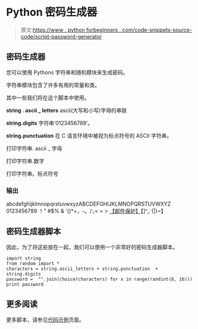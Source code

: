 # Python 密码生成器

> 原文:[https://www . python forbeginners . com/code-snippets-source-code/script-password-generator](https://www.pythonforbeginners.com/code-snippets-source-code/script-password-generator)

## 密码生成器

您可以使用 Pythons 字符串和随机模块来生成密码。

字符串模块包含了许多有用的常量和类。

其中一些我们将在这个脚本中使用。

**string . ascii _ letters**
ascii(大写和小写)字母的串联

**string.digits**
字符串‘0123456789’。

**string.punctuation**
在 C
语言环境中被视为标点符号的 ASCII 字符串。

打印字符串. ascii _ 字母

打印字符串.数字

打印字符串。标点符号

### 输出

abcdefghijklmnopqrstuvwxyzABCDEFGHIJKLMNOPQRSTUVWXYZ
0123456789
！" #$% & '()*+，-。/:;< = > [【邮件保护】](/cdn-cgi/l/email-protection)【]^_`{|}~】

## 密码生成器脚本

因此，为了将这些放在一起，我们可以使用一个非常好的密码生成器脚本。

```
import string
from random import *
characters = string.ascii_letters + string.punctuation  + string.digits
password =  "".join(choice(characters) for x in range(randint(8, 16)))
print password 
```

## 更多阅读

更多脚本，请参见[代码示例](https://www.pythonforbeginners.com/code-snippets-source-code/python-code-examples "code-snippets")页面。